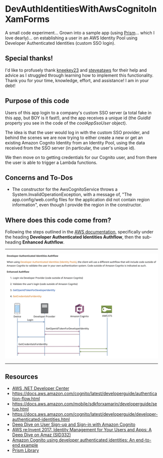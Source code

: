 # DevAuthIdentitiesWithAwsCognitoInXamForms
A small code experiment... Grown into a sample app (using [Prism](https://prismlibrary.github.io/)... which I love dearly)... on establishing a user in an AWS Identity Pool using Developer Authenticated Identities (custom SSO login).

## Special thanks!
I'd like to profusely thank [kneekey23](https://github.com/kneekey23) and [steveataws](https://github.com/steveataws) for their help and advice as I struggled through learning how to implement this functionality. Thank you for your time, knowledge, effort, and assistance! I am in your debt!

## Purpose of this code
Users of this app login to a company's custom SSO server (a total fake in this app, but BOY is it fast!), and the app receives a unique id (the *GuidId* property you see in the code of the *coolAppSsoUser* object). 

The idea is that the user would log in with the custom SSO provider, and behind the scenes we are now trying to either create a new or get an existing Amazon Cognito Identity from an Identity Pool, using the data received from the SSO server (in particular, the user's unique id). 

We then move on to getting credentials for our Cognito user, and from there the user is able to trigger a Lambda functions.

## Concerns and To-Dos
* The constructor for the AwsCognitoService throws a System.InvalidOperationException, with a message of, "The app.config/web.config files for the application did not contain region information", even though I provide the region in the constructor.

## Where does this code come from?
Following the steps outlined in the [AWS documentation](https://docs.aws.amazon.com/cognito/latest/developerguide/authentication-flow.html), specifically under the heading **Developer Authenticated Identities Authflow**, then the sub-heading **Enhanced Authflow**.

***
![Screenshot of the aws suggested auth flow for developer authenticated identities](DevAuthIdsEnhancedFlow.png "Developer Authenticated Identity Authflow - Enhanced Authflow")
***

## Resources
* [AWS .NET Developer Center](https://aws.amazon.com/developer/language/net/)
* https://docs.aws.amazon.com/cognito/latest/developerguide/authentication-flow.html
* https://docs.aws.amazon.com/mobile/sdkforxamarin/developerguide/setup.html
* https://docs.aws.amazon.com/cognito/latest/developerguide/developer-authenticated-identities.html
* [Deep Dive on User Sign-up and Sign-in with Amazon Cognito](https://www.youtube.com/watch?v=KWjgiNgDfwI)
* [AWS re:Invent 2017: Identity Management for Your Users and Apps: A Deep Dive on Amaz (SID332)](https://www.youtube.com/watch?time_continue=16&v=jLQjQpUYw6g)
* [Amazon Cognito using developer authenticated identities: An end-to-end example](https://aws.amazon.com/blogs/mobile/integrating-amazon-cognito-using-developer-authenticated-identities-an-end-to-end-example/)
* [Prism Library](https://prismlibrary.github.io/)
